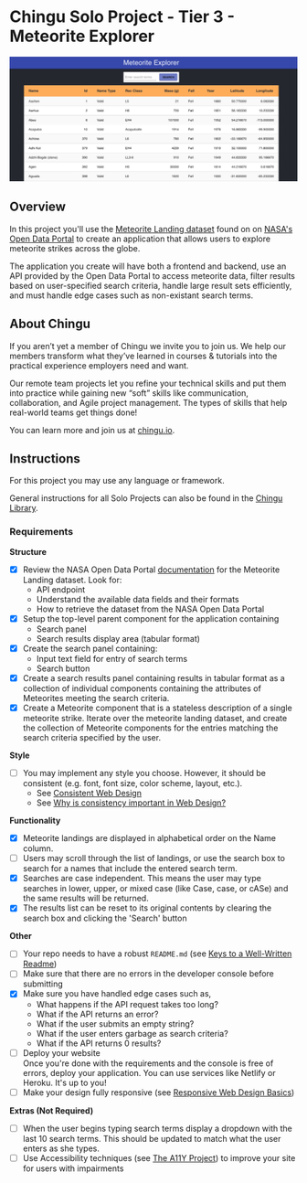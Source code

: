 # Chingu Solo Project - Tier 3 - Meteorite Explorer

![Meteorite Explorer Screenshot](./assets/meteorite-explorer-screenshot.png)

## Overview

In this project you'll use the
[Meteorite Landing dataset](https://data.nasa.gov/Space-Science/Meteorite-Landings/gh4g-9sfh)
found on on [NASA's Open Data Portal](https://nasa.github.io/data-nasa-gov-frontpage/)
to create an application that allows users to explore meteorite strikes across
the globe.

The application you create will have both a frontend and backend, use
an API provided by the Open Data Portal to access meteorite data, filter
results based on user-specified search criteria, handle large result sets
efficiently, and must handle edge cases such as non-existant search terms.

## About Chingu

If you aren’t yet a member of Chingu we invite you to join us. We help our
members transform what they’ve learned in courses & tutorials into the
practical experience employers need and want.

Our remote team projects let you refine your technical skills and put them
into practice while gaining new “soft” skills like communication,
collaboration, and Agile project management. The types of skills that
help real-world teams get things done!

You can learn more and join us at [chingu.io](https://chingu.io).

## Instructions

For this project you may use any language or framework.

General instructions for all Solo Projects can also be found in the [Chingu
Library](https://voyage.docs.chingu.io/prework/howwork).

### Requirements

**Structure**

- [x] Review the NASA Open Data Portal
      [documentation](https://nasa.github.io/data-nasa-gov-frontpage/) for the
      Meteorite Landing dataset. Look for:
  - API endpoint
  - Understand the available data fields and their formats
  - How to retrieve the dataset from the NASA Open Data Portal
- [x] Setup the top-level parent component for the application containing
  - Search panel
  - Search results display area (tabular format)
- [x] Create the search panel containing:
  - Input text field for entry of search terms
  - Search button
- [x] Create a search results panel containing results in tabular format as a
      collection of individual components containing the attributes of Meteorites
      meeting the search criteria.
- [x] Create a Meteorite component that is a stateless description of a single
      meteorite strike. Iterate over the meteorite landing dataset, and create the
      collection of Meteorite components for the entries matching the search criteria
      specified by the user.

**Style**

- [ ] You may implement any style you choose. However, it should be consistent
      (e.g. font, font size, color scheme, layout, etc.).
  - See [Consistent Web Design](https://1stwebdesigner.com/consistent-web-design/)
  - See [Why is consistency important in Web Design?](https://laceytechsolutions.co.uk/blog/importance-of-consistency-in-web-design/)

**Functionality**

- [x] Meteorite landings are displayed in alphabetical order on the Name column.
- [ ] Users may scroll through the list of landings, or use the search box to
      search for a names that include the entered search term.
- [x] Searches are case independent. This means the user may type searches in
      lower, upper, or mixed case (like Case, case, or cASe) and the same results
      will be returned.
- [x] The results list can be reset to its original contents by clearing the
      search box and clicking the 'Search' button

**Other**

- [ ] Your repo needs to have a robust `README.md` (see
      [Keys to a Well-Written Readme](https://medium.com/chingu/keys-to-a-well-written-readme-55c53d34fe6d))
- [ ] Make sure that there are no errors in the developer console before
      submitting
- [x] Make sure you have handled edge cases such as,
  - What happens if the API request takes too long?
  - What if the API returns an error?
  - What if the user submits an empty string?
  - What if the user enters garbage as search criteria?
  - What if the API returns 0 results?
- [ ] Deploy your website <br/>
      Once you're done with the requirements and the console is free of
      errors, deploy your application. You can use services like
      Netlify or Heroku. It's up to you!
- [ ] Make your design fully responsive (see
      [Responsive Web Design Basics](https://developers.google.com/web/fundamentals/design-and-ux/responsive))

**Extras (Not Required)**

- [ ] When the user begins typing search terms display a dropdown with the
      last 10 search terms. This should be updated to match what the user enters
      as she types.
- [ ] Use Accessibility techniques (see
      [The A11Y Project](https://a11yproject.com/)) to improve your site for users
      with impairments
